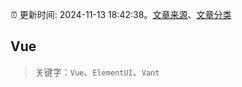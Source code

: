 :alarm_clock: 更新时间: 2024-11-13 18:42:38。[文章来源](/README.md)、[文章分类](/TAGS.md)

## Vue


> 关键字：`Vue`、`ElementUI`、`Vant`




